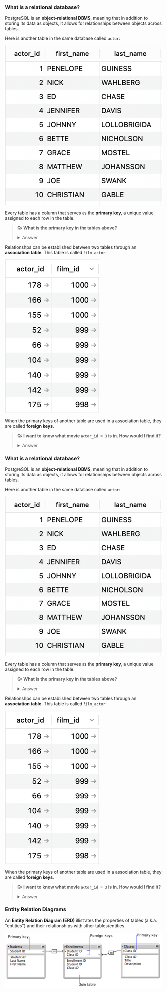 ### What is a relational database?

PostgreSQL is an **object-relational DBMS**, meaning that in addition to storing its data as objects, it allows for relationships between objects across tables.

Here is another table in the same database called `actor`:

![](./img/actor-table.png)

Every table has a column that serves as the **primary key**, a unique value assigned to each row in the table. 

> **Q: What is the primary key in the tables above?**
> 
> <details><summary>Answer</summary>
> <br>
>
> `actor_id` is the primary key for the `actor` table. `film_id` is thep primary key for the `film` table.
> 
> </details>

Relationshps can be established between two tables through an **association table**. This table is called `film_actor`:

![](./img/film-actor-association-table.png)

When the primary keys of another table are used in a association table, they are called **foreign keys**.

> **Q: I want to know what movie `actor_id = 3` is in. How would I find it?**
> 
> <details><summary>Answer</summary>
> 
> 1. Look at the `film_actor` table and find the row where `actor_id = 3`. 
> 2. Take note of the `film_id`. 
> 3. Then, in the `film` table, find the row with the `film_id` you found earlier. 
> 4. Then look at the `title` column!
> 
> </details>



### What is a relational database?

PostgreSQL is an **object-relational DBMS**, meaning that in addition to storing its data as objects, it allows for relationships between objects across tables.

Here is another table in the same database called `actor`:

![](./img/actor-table.png)

Every table has a column that serves as the **primary key**, a unique value assigned to each row in the table. 

> **Q: What is the primary key in the tables above?**
> 
> <details><summary>Answer</summary>
> <br>
>
> `actor_id` is the primary key for the `actor` table. `film_id` is thep primary key for the `film` table.
> 
> </details>

Relationshps can be established between two tables through an **association table**. This table is called `film_actor`:

![](./img/film-actor-association-table.png)

When the primary keys of another table are used in a association table, they are called **foreign keys**.

> **Q: I want to know what movie `actor_id = 3` is in. How would I find it?**
> 
> <details><summary>Answer</summary>
> 
> 1. Look at the `film_actor` table and find the row where `actor_id = 3`. 
> 2. Take note of the `film_id`. 
> 3. Then, in the `film` table, find the row with the `film_id` you found earlier. 
> 4. Then look at the `title` column!
> 
> </details>


### Entity Relation Diagrams

An **Entity Relation Diagram (ERD)** illistrates the properties of tables (a.k.a. "entities") and their relationships with other tables/entities.

![](./img/primary-key-foreign-key.png)